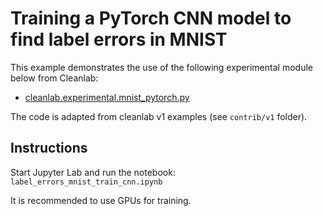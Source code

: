 # Training a PyTorch CNN model to find label errors in MNIST

This example demonstrates the use of the following experimental module below from Cleanlab:

- [cleanlab.experimental.mnist_pytorch.py](https://github.com/cleanlab/cleanlab/blob/master/cleanlab/experimental/mnist_pytorch.py)

The code is adapted from cleanlab v1 examples (see `contrib/v1` folder).

## Instructions

Start Jupyter Lab and run the notebook: `label_errors_mnist_train_cnn.ipynb`

It is recommended to use GPUs for training.
